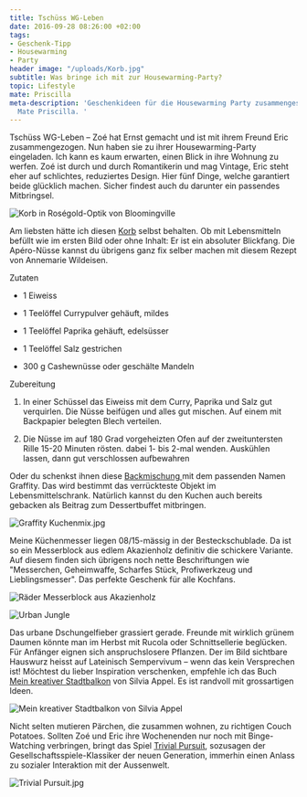 ```yaml
---
title: Tschüss WG-Leben
date: 2016-09-28 08:26:00 +02:00
tags:
- Geschenk-Tipp
- Housewarming
- Party
header image: "/uploads/Korb.jpg"
subtitle: Was bringe ich mit zur Housewarming-Party?
topic: Lifestyle
mate: Priscilla
meta-description: 'Geschenkideen für die Housewarming Party zusammengestellt von Shopping
  Mate Priscilla. '
---
```


Tschüss WG-Leben – Zoé hat Ernst gemacht und ist mit ihrem Freund Eric zusammengezogen. Nun haben sie zu ihrer Housewarming-Party eingeladen. Ich kann es kaum erwarten, einen Blick in ihre Wohnung zu werfen. Zoé ist durch und durch Romantikerin und mag Vintage, Eric steht eher auf schlichtes, reduziertes Design. Hier fünf Dinge, welche garantiert beide glücklich machen. Sicher findest auch du darunter ein passendes Mitbringsel.

![Korb in Roségold-Optik von Bloomingville](https://cdn.siroop.ch/media/images/sized/59a08c3dabb3c10fa9708e8899ece421.400x400.jpg)

Am liebsten hätte ich diesen [Korb](https://siroop.ch/baumarkt-garten/bauen-renovieren/aufbewahrungsboxen/bloomingville-korb-rosegold-602515?utm_source=smates&utm_medium=editorial&utm_campaign=smates_q416_priscilla&utm_content=korbros%C3%A9gold) selbst behalten. Ob mit Lebensmitteln befüllt wie im ersten Bild oder ohne Inhalt: Er ist ein absoluter Blickfang. Die Apéro-Nüsse kannst du übrigens ganz fix selber machen mit diesem Rezept von Annemarie Wildeisen.

Zutaten

* 1 Eiweiss

* 1 Teelöffel Currypulver gehäuft, mildes

* 1 Teelöffel Paprika gehäuft, edelsüsser

* 1 Teelöffel Salz gestrichen

* 300 g Cashewnüsse oder geschälte Mandeln

Zubereitung

1. In einer Schüssel das Eiweiss mit dem Curry, Paprika und Salz gut verquirlen. Die Nüsse beifügen und alles gut mischen. Auf einem mit Backpapier belegten Blech verteilen.

2. Die Nüsse im auf 180 Grad vorgeheizten Ofen auf der zweituntersten Rille 15-20 Minuten rösten. dabei 1- bis 2-mal wenden. Auskühlen lassen, dann gut verschlossen aufbewahren

Oder du schenkst ihnen diese [Backmischung ](https://siroop.ch/lebensmittel-getraenke/vorratskammer/backmischung-backdekoration/graffiti-kuchenmix-324706?utm_source=smates&utm_medium=editorial&utm_campaign=smates_q416_priscilla&utm_content=kuchenmix) mit dem passenden Namen Graffity. Das wird bestimmt das verrückteste Objekt im Lebensmittelschrank. Natürlich kannst du den Kuchen auch bereits gebacken als Beitrag zum Dessertbuffet mitbringen.

![Graffity Kuchenmix.jpg](https://cdn.siroop.ch/media/images/sized/6e75cca0e7874b213181534f605e2701.400x400.jpg)

Meine Küchenmesser liegen 08/15-mässig in der Besteckschublade. Da ist so ein Messerblock aus edlem Akazienholz definitiv die schickere Variante. Auf diesem finden sich übrigens noch nette Beschriftungen wie "Messerchen, Geheimwaffe, Scharfes Stück, Profiwerkzeug und Lieblingsmesser". Das perfekte Geschenk für alle Kochfans.

![Räder Messerblock aus Akazienholz](https://cdn.siroop.ch/media/images/sized/45928d0259687887621a922a0fc6589e.400x400.jpg)

![Urban Jungle](/uploads/Urban%20Jungle.jpg)

Das urbane Dschungelfieber grassiert gerade. Freunde mit wirklich grünem Daumen könnte man im Herbst mit Rucola oder Schnittsellerie beglücken. Für Anfänger eignen sich anspruchslosere Pflanzen. Der im Bild sichtbare Hauswurz heisst auf Lateinisch Sempervivum – wenn das kein Versprechen ist! Möchtest du lieber Inspiration verschenken, empfehle ich das Buch [Mein kreativer Stadtbalkon](https://siroop.ch/medien-unterhaltung/buecher/naturwissenschaften/mein-kreativer-stadtbalkon-appel-silvia-149438?utm_source=smates&utm_medium=editorial&utm_campaign=smates_q416_priscilla&utm_content=stadtbalkon) von Silvia Appel. Es ist randvoll mit grossartigen Ideen.

![Mein kreativer Stadtbalkon von Silvia Appel](https://cdn.siroop.ch/media/images/sized/2f4bb659fe66761bced238abfab0e5d1.400x400.jpg)

Nicht selten mutieren Pärchen, die zusammen wohnen, zu richtigen Couch Potatoes. Sollten Zoé und Eric ihre Wochenenden nur noch mit Binge-Watching verbringen, bringt das Spiel [Trivial Pursuit](https://siroop.ch/baby-spielzeug/spiele/gesellschaftsspiele/trivial-pursuit-the-big-bang-theory-506898?utm_source=smates&utm_medium=editorial&utm_campaign=smates_q416_priscilla&utm_content=trivialpursuit), sozusagen der Gesellschaftsspiele-Klassiker der neuen Generation, immerhin einen Anlass zu sozialer Interaktion mit der Aussenwelt.

![Trivial Pursuit.jpg](/uploads/Trivial%20Pursuit.jpg)